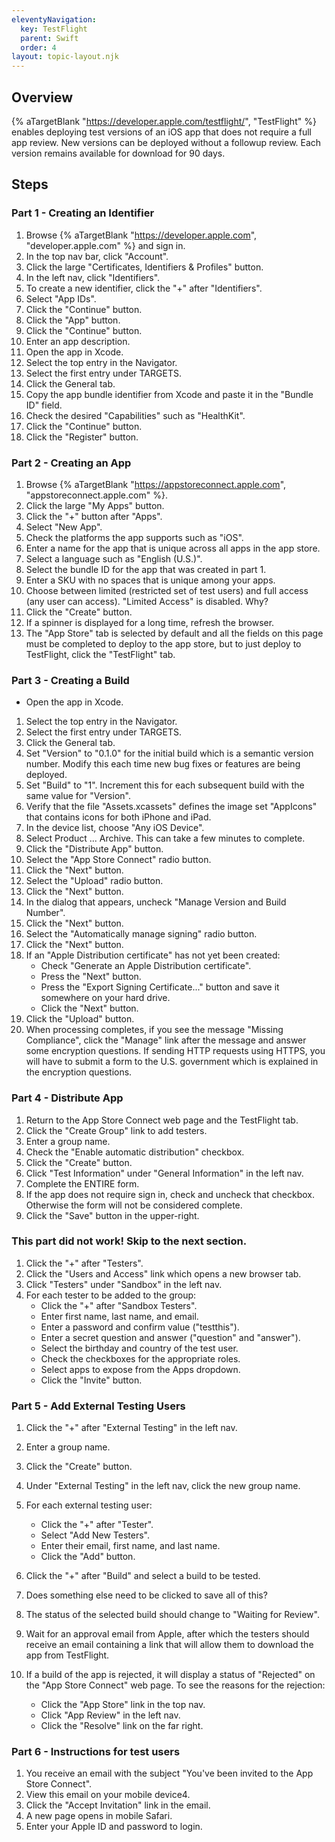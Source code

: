 ```yaml
---
eleventyNavigation:
  key: TestFlight
  parent: Swift
  order: 4
layout: topic-layout.njk
---
```


## Overview

{% aTargetBlank "https://developer.apple.com/testflight/", "TestFlight" %}
enables deploying test versions of an iOS app
that does not require a full app review.
New versions can be deployed without a followup review.
Each version remains available for download for 90 days.

## Steps

### Part 1 - Creating an Identifier

1. Browse {% aTargetBlank "https://developer.apple.com",
   "developer.apple.com" %} and sign in.
1. In the top nav bar, click "Account".
1. Click the large "Certificates, Identifiers & Profiles" button.
1. In the left nav, click "Identifiers".
1. To create a new identifier, click the "+" after "Identifiers".
1. Select "App IDs".
1. Click the "Continue" button.
1. Click the "App" button.
1. Click the "Continue" button.
1. Enter an app description.
1. Open the app in Xcode.
1. Select the top entry in the Navigator.
1. Select the first entry under TARGETS.
1. Click the General tab.
1. Copy the app bundle identifier from Xcode
   and paste it in the "Bundle ID" field.
1. Check the desired "Capabilities" such as "HealthKit".
1. Click the "Continue" button.
1. Click the "Register" button.

### Part 2 - Creating an App

1. Browse {% aTargetBlank "https://appstoreconnect.apple.com",
   "appstoreconnect.apple.com" %}.
1. Click the large "My Apps" button.
1. Click the "+" button after "Apps".
1. Select "New App".
1. Check the platforms the app supports such as "iOS".
1. Enter a name for the app that is unique across all apps in the app store.
1. Select a language such as "English (U.S.)".
1. Select the bundle ID for the app that was created in part 1.
1. Enter a SKU with no spaces that is unique among your apps.
1. Choose between limited (restricted set of test users)
   and full access (any user can access).
   "Limited Access" is disabled. Why?
1. Click the "Create" button.
1. If a spinner is displayed for a long time, refresh the browser.
1. The "App Store" tab is selected by default and all the fields
   on this page must be completed to deploy to the app store,
   but to just deploy to TestFlight, click the "TestFlight" tab.

### Part 3 - Creating a Build

- Open the app in Xcode.

1. Select the top entry in the Navigator.
1. Select the first entry under TARGETS.
1. Click the General tab.
1. Set "Version" to "0.1.0" for the initial build
   which is a semantic version number.
   Modify this each time new bug fixes or features are being deployed.
1. Set "Build" to "1". Increment this for each
   subsequent build with the same value for "Version".
1. Verify that the file "Assets.xcassets" defines the image set "AppIcons"
   that contains icons for both iPhone and iPad.
1. In the device list, choose "Any iOS Device".
1. Select Product ... Archive.
   This can take a few minutes to complete.
1. Click the "Distribute App" button.
1. Select the "App Store Connect" radio button.
1. Click the "Next" button.
1. Select the "Upload" radio button.
1. Click the "Next" button.
1. In the dialog that appears, uncheck "Manage Version and Build Number".
1. Click the "Next" button.
1. Select the "Automatically manage signing" radio button.
1. Click the "Next" button.
1. If an "Apple Distribution certificate" has not yet been created:
   - Check "Generate an Apple Distribution certificate".
   - Press the "Next" button.
   - Press the "Export Signing Certificate..." button
     and save it somewhere on your hard drive.
   - Click the "Next" button.
1. Click the "Upload" button.
1. When processing completes, if you see the message "Missing Compliance",
   click the "Manage" link after the message and answer some encryption questions.
   If sending HTTP requests using HTTPS, you will have to submit a form
   to the U.S. government which is explained in the encryption questions.

### Part 4 - Distribute App

1. Return to the App Store Connect web page and the TestFlight tab.
1. Click the "Create Group" link to add testers.
1. Enter a group name.
1. Check the "Enable automatic distribution" checkbox.
1. Click the "Create" button.
1. Click "Test Information" under "General Information" in the left nav.
1. Complete the ENTIRE form.
1. If the app does not require sign in, check and uncheck that checkbox.
   Otherwise the form will not be considered complete.
1. Click the "Save" button in the upper-right.

### This part did not work! Skip to the next section.

1. Click the "+" after "Testers".
1. Click the "Users and Access" link which opens a new browser tab.
1. Click "Testers" under "Sandbox" in the left nav.
1. For each tester to be added to the group:
   - Click the "+" after "Sandbox Testers".
   - Enter first name, last name, and email.
   - Enter a password and confirm value ("testthis").
   - Enter a secret question and answer ("question" and "answer").
   - Select the birthday and country of the test user.
   - Check the checkboxes for the appropriate roles.
   - Select apps to expose from the Apps dropdown.
   - Click the "Invite" button.

### Part 5 - Add External Testing Users

1. Click the "+" after "External Testing" in the left nav.
1. Enter a group name.
1. Click the "Create" button.
1. Under "External Testing" in the left nav, click the new group name.
1. For each external testing user:

   - Click the "+" after "Tester".
   - Select "Add New Testers".
   - Enter their email, first name, and last name.
   - Click the "Add" button.

1. Click the "+" after "Build" and select a build to be tested.
1. Does something else need to be clicked to save all of this?
1. The status of the selected build should change to "Waiting for Review".
1. Wait for an approval email from Apple,
   after which the testers should receive an email containing
   a link that will allow them to download the app from TestFlight.
1. If a build of the app is rejected, it will display a status of "Rejected"
   on the "App Store Connect" web page.
   To see the reasons for the rejection:

   - Click the "App Store" link in the top nav.
   - Click "App Review" in the left nav.
   - Click the "Resolve" link on the far right.

### Part 6 - Instructions for test users

1. You receive an email with the subject
   "You've been invited to the App Store Connect".
1. View this email on your mobile device4.
1. Click the "Accept Invitation" link in the email.
1. A new page opens in mobile Safari.
1. Enter your Apple ID and password to login.
